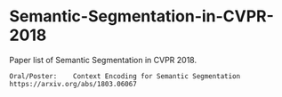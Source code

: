# Semantic-Segmentation-in-CVPR-2018
Paper list of Semantic Segmentation in CVPR 2018.


	Oral/Poster:	Context Encoding for Semantic Segmentation       https://arxiv.org/abs/1803.06067
